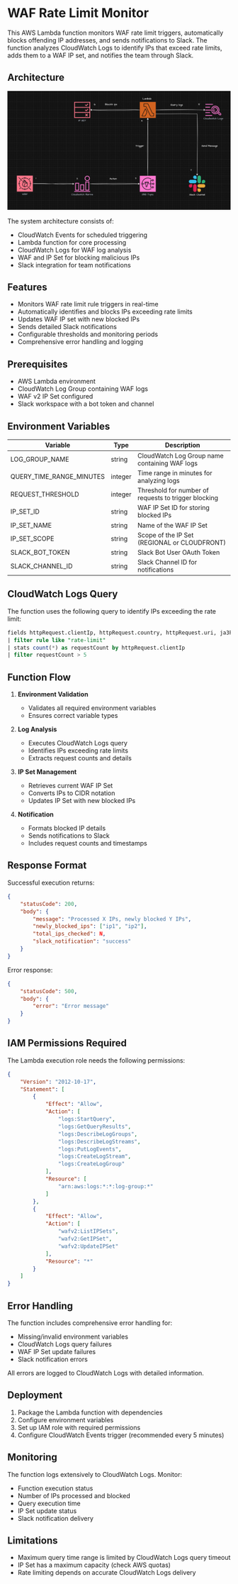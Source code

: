 # WAF Rate Limit Monitor

This AWS Lambda function monitors WAF rate limit triggers, automatically blocks offending IP addresses, and sends notifications to Slack. The function analyzes CloudWatch Logs to identify IPs that exceed rate limits, adds them to a WAF IP set, and notifies the team through Slack.

## Architecture

![Architecture Diagram](architecture.png)

The system architecture consists of:
- CloudWatch Events for scheduled triggering
- Lambda function for core processing
- CloudWatch Logs for WAF log analysis
- WAF and IP Set for blocking malicious IPs
- Slack integration for team notifications

## Features

- Monitors WAF rate limit rule triggers in real-time
- Automatically identifies and blocks IPs exceeding rate limits
- Updates WAF IP set with new blocked IPs
- Sends detailed Slack notifications
- Configurable thresholds and monitoring periods
- Comprehensive error handling and logging

## Prerequisites

- AWS Lambda environment
- CloudWatch Log Group containing WAF logs
- WAF v2 IP Set configured
- Slack workspace with a bot token and channel

## Environment Variables

| Variable | Type | Description |
|----------|------|-------------|
| LOG_GROUP_NAME | string | CloudWatch Log Group name containing WAF logs |
| QUERY_TIME_RANGE_MINUTES | integer | Time range in minutes for analyzing logs |
| REQUEST_THRESHOLD | integer | Threshold for number of requests to trigger blocking |
| IP_SET_ID | string | WAF IP Set ID for storing blocked IPs |
| IP_SET_NAME | string | Name of the WAF IP Set |
| IP_SET_SCOPE | string | Scope of the IP Set (REGIONAL or CLOUDFRONT) |
| SLACK_BOT_TOKEN | string | Slack Bot User OAuth Token |
| SLACK_CHANNEL_ID | string | Slack Channel ID for notifications |

## CloudWatch Logs Query

The function uses the following query to identify IPs exceeding the rate limit:

```sql
fields httpRequest.clientIp, httpRequest.country, httpRequest.uri, ja3Fingerprint, @message, @timestamp, terminatingRuleId as rule
| filter rule like "rate-limit"
| stats count(*) as requestCount by httpRequest.clientIp
| filter requestCount > 5
```

## Function Flow

1. **Environment Validation**
   - Validates all required environment variables
   - Ensures correct variable types

2. **Log Analysis**
   - Executes CloudWatch Logs query
   - Identifies IPs exceeding rate limits
   - Extracts request counts and details

3. **IP Set Management**
   - Retrieves current WAF IP Set
   - Converts IPs to CIDR notation
   - Updates IP Set with new blocked IPs

4. **Notification**
   - Formats blocked IP details
   - Sends notifications to Slack
   - Includes request counts and timestamps

## Response Format

Successful execution returns:
```json
{
    "statusCode": 200,
    "body": {
        "message": "Processed X IPs, newly blocked Y IPs",
        "newly_blocked_ips": ["ip1", "ip2"],
        "total_ips_checked": N,
        "slack_notification": "success"
    }
}
```

Error response:
```json
{
    "statusCode": 500,
    "body": {
        "error": "Error message"
    }
}
```

## IAM Permissions Required

The Lambda execution role needs the following permissions:

```json
{
    "Version": "2012-10-17",
    "Statement": [
        {
            "Effect": "Allow",
            "Action": [
                "logs:StartQuery",
                "logs:GetQueryResults",
                "logs:DescribeLogGroups",
                "logs:DescribeLogStreams",
                "logs:PutLogEvents",
                "logs:CreateLogStream",
                "logs:CreateLogGroup"
            ],
            "Resource": [
                "arn:aws:logs:*:*:log-group:*"
            ]
        },
        {
            "Effect": "Allow",
            "Action": [
                "wafv2:ListIPSets",
                "wafv2:GetIPSet",
                "wafv2:UpdateIPSet"
            ],
            "Resource": "*"
        }
    ]
}
```

## Error Handling

The function includes comprehensive error handling for:
- Missing/invalid environment variables
- CloudWatch Logs query failures
- WAF IP Set update failures
- Slack notification errors

All errors are logged to CloudWatch Logs with detailed information.

## Deployment

1. Package the Lambda function with dependencies
2. Configure environment variables
3. Set up IAM role with required permissions
4. Configure CloudWatch Events trigger (recommended every 5 minutes)

## Monitoring

The function logs extensively to CloudWatch Logs. Monitor:
- Function execution status
- Number of IPs processed and blocked
- Query execution time
- IP Set update status
- Slack notification delivery

## Limitations

- Maximum query time range is limited by CloudWatch Logs query timeout
- IP Set has a maximum capacity (check AWS quotas)
- Rate limiting depends on accurate CloudWatch Logs delivery
